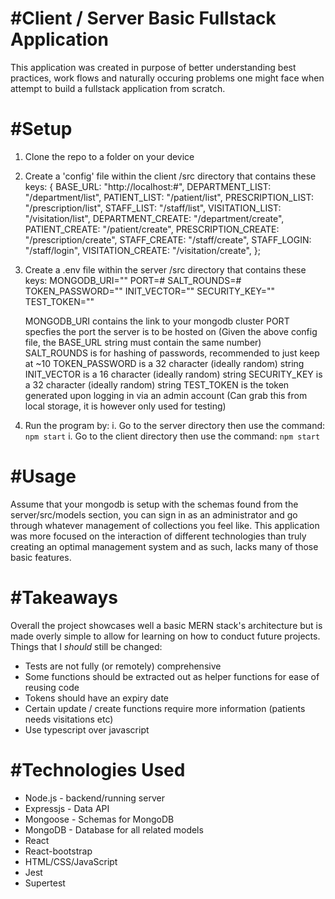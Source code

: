 # #Client / Server Basic Fullstack Application

This application was created in purpose of better understanding best practices, work flows and
naturally occuring problems one might face when attempt to build a fullstack application from scratch.

# #Setup

1. Clone the repo to a folder on your device
2. Create a 'config' file within the client /src directory that contains these keys:
   {
   BASE_URL: "http://localhost:#",
   DEPARTMENT_LIST: "/department/list",
   PATIENT_LIST: "/patient/list",
   PRESCRIPTION_LIST: "/prescription/list",
   STAFF_LIST: "/staff/list",
   VISITATION_LIST: "/visitation/list",
   DEPARTMENT_CREATE: "/department/create",
   PATIENT_CREATE: "/patient/create",
   PRESCRIPTION_CREATE: "/prescription/create",
   STAFF_CREATE: "/staff/create",
   STAFF_LOGIN: "/staff/login",
   VISITATION_CREATE: "/visitation/create",
   };

3. Create a .env file within the server /src directory that contains these keys:
   MONGODB_URI=""
   PORT=#
   SALT_ROUNDS=#
   TOKEN_PASSWORD=""
   INIT_VECTOR=""
   SECURITY_KEY=""
   TEST_TOKEN=""

   MONGODB_URI contains the link to your mongodb cluster
   PORT specfies the port the server is to be hosted on
   (Given the above config file, the BASE_URL string must contain the same number)
   SALT_ROUNDS is for hashing of passwords, recommended to just keep at ~10
   TOKEN_PASSWORD is a 32 character (ideally random) string
   INIT_VECTOR is a 16 character (ideally random) string
   SECURITY_KEY is a 32 character (ideally random) string
   TEST_TOKEN is the token generated upon logging in via an admin account
   (Can grab this from local storage, it is however only used for testing)

4. Run the program by:
   i. Go to the server directory then use the command: `npm start`
   i. Go to the client directory then use the command: `npm start`

# #Usage

Assume that your mongodb is setup with the schemas found from the server/src/models section,
you can sign in as an administrator and go through whatever management of collections you
feel like. This application was more focused on the interaction of different technologies
than truly creating an optimal management system and as such, lacks many of those basic features.

# #Takeaways

Overall the project showcases well a basic MERN stack's architecture but is made overly simple
to allow for learning on how to conduct future projects.
Things that I _should_ still be changed:

- Tests are not fully (or remotely) comprehensive
- Some functions should be extracted out as helper functions for ease of reusing code
- Tokens should have an expiry date
- Certain update / create functions require more information (patients needs visitations etc)
- Use typescript over javascript

# #Technologies Used

- Node.js - backend/running server
- Expressjs - Data API
- Mongoose - Schemas for MongoDB
- MongoDB - Database for all related models
- React
- React-bootstrap
- HTML/CSS/JavaScript
- Jest
- Supertest
